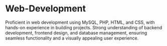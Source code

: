 # Web-Development
Proficient in web development using MySQL, PHP, HTML, and CSS, with hands-on experience in building projects. Strong understanding of backend development, frontend design, and database management, ensuring seamless functionality and a visually appealing user experience.
